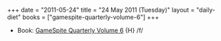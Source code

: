 +++
date = "2011-05-24"
title = "24 May 2011 (Tuesday)"
layout = "daily-diet"
books = ["gamespite-quarterly-volume-6"]
+++

<ul>
<li class="entry Book">Book: <a href="/books/gamespite-quarterly-volume-6">GameSpite Quarterly Volume 6</a> {H} /f/</li>
</ul>